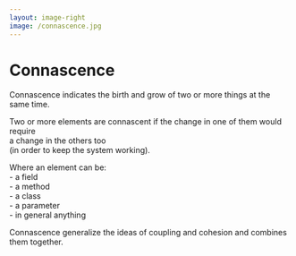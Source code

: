 ```yaml
---
layout: image-right
image: /connascence.jpg
---
```


# Connascence

<p v-click>
Connascence indicates the birth and grow of two or more things at the same
time.
</p>

<p v-click>
  Two or more 
  <span v-mark.mark.blue=2>elements</span>
  are
  <span v-mark.mark.blue=2>connascent</span>
  if the 
  <span v-mark.mark.yellow=2>change in one</span>
  of them would require  
  <br>
  <span v-mark.mark.yellow=2>a change in the others </span>
  too
  <br>
  (in order to keep the system working).
</p>

<p v-click>
  Where an element can be:
  <br> - a field
  <br> - a method
  <br> - a class
  <br> - a parameter
  <br> - in general anything
</p>

<div v-click>
  <span v-mark.mark.green=4>Connascence</span> generalize the ideas of 
  <span v-mark.mark.yellow=4>coupling</span> and
  <span v-mark.mark.yellow=4>cohesion</span>
  and combines them 
  <span v-mark.mark.green=4>together</span>.
</div>

